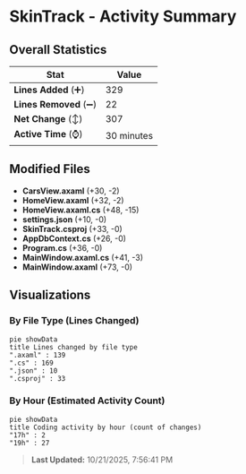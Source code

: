 # SkinTrack - Activity Summary 

## Overall Statistics

| Stat                   | Value                                                             |
| ---------------------- | ----------------------------------------------------------------- |
| **Lines Added** (➕)   | 329                                          |
| **Lines Removed** (➖) | 22                                        |
| **Net Change** (↕)    | 307                |
| **Active Time** (⌚)   | 30 minutes |


## Modified Files
- **CarsView.axaml** (+30, -2)
- **HomeView.axaml** (+32, -2)
- **HomeView.axaml.cs** (+48, -15)
- **settings.json** (+10, -0)
- **SkinTrack.csproj** (+33, -0)
- **AppDbContext.cs** (+26, -0)
- **Program.cs** (+36, -0)
- **MainWindow.axaml.cs** (+41, -3)
- **MainWindow.axaml** (+73, -0)

## Visualizations

### By File Type (Lines Changed)

```mermaid
pie showData
title Lines changed by file type
".axaml" : 139
".cs" : 169
".json" : 10
".csproj" : 33
```

### By Hour (Estimated Activity Count)

```mermaid
pie showData
title Coding activity by hour (count of changes)
"17h" : 2
"19h" : 27
```


> **Last Updated:** 10/21/2025, 7:56:41 PM